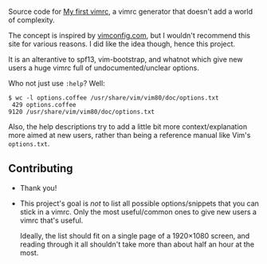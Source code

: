 Source code for [My first vimrc](http://arp242.net/firstvimrc), a vimrc
generator that doesn't add a world of complexity.

The concept is inspired by [vimconfig.com](http://vimconfig.com), but I wouldn't
recommend this site for various reasons. I did like the idea though, hence this
project.

It is an alterantive to spf13, vim-bootstrap, and whatnot which give new users a
huge vimrc full of undocumented/unclear options.

Who not just use `:help`? Well:

	$ wc -l options.coffee /usr/share/vim/vim80/doc/options.txt
	 429 options.coffee
	9120 /usr/share/vim/vim80/doc/options.txt

Also, the help descriptions try to add a little bit more context/explanation
more aimed at new users, rather than being a reference manual like Vim's
`options.txt`.

Contributing
------------

- Thank you!

- This project's goal is *not* to list all possible options/snippets that you
  can stick in a vimrc. Only the most useful/common ones to give new users a
  vimrc that's useful.

  Ideally, the list should fit on a single page of a 1920×1080 screen, and
  reading through it all shouldn't take more than about half an hour at the
  most.
